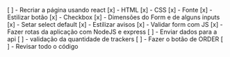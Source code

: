 [ ] - Recriar a página usando react
    [x] - HTML
    [x] - CSS
    [x] - Fonte
    [x] - Estilizar botão
    [x] - Checkbox 
    [x] - Dimensões do Form e de alguns inputs
    [x] - Setar select default
    [x] - Estilizar avisos
[x] - Validar form com JS
[x] - Fazer rotas da aplicação com NodeJS e express
[ ] - Enviar dados para a api
[ ] - validação da quantidade de trackers
[ ] - Fazer o botão de ORDER
[ ] - Revisar todo o código
